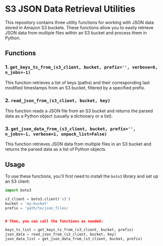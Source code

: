 # S3 JSON Data Retrieval Utilities

This repository contains three utility functions for working with JSON data stored in Amazon S3 buckets. These functions allow you to easily retrieve JSON data from multiple files within an S3 bucket and process them in Python.

## Functions

### 1. `get_keys_ts_from_(s3_client, bucket, prefix='', verbose=0, n_jobs=-1)`

This function retrieves a list of keys (paths) and their corresponding last modified timestamps from an S3 bucket, filtered by a specified prefix.

### 2. `read_json_from_(s3_client, bucket, key)`

This function reads a JSON file from an S3 bucket and returns the parsed data as a Python object (usually a dictionary or a list).

### 3. `get_json_data_from_(s3_client, bucket, prefix='', n_jobs=-1, verbose=1, unpack_list=False)`

This function retrieves JSON data from multiple files in an S3 bucket and returns the parsed data as a list of Python objects.

## Usage

To use these functions, you'll first need to install the `boto3` library and set up an S3 client:

```python
import boto3

s3_client = boto3.client('s3')
bucket = 'my-bucket'
prefix = 'path/to/json_files/


# Then, you can call the functions as needed:

keys_ts_list = get_keys_ts_from_(s3_client, bucket, prefix)
json_data = read_json_from_(s3_client, bucket, key)
json_data_list = get_json_data_from_(s3_client, bucket, prefix)
```
